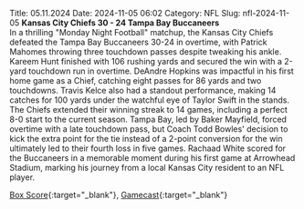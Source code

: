 Title: 05.11.2024
Date: 2024-11-05 06:02
Category: NFL 
Slug: nfl-2024-11-05 
**Kansas City Chiefs 30 - 24 Tampa Bay Buccaneers**  
In a thrilling "Monday Night Football" matchup, the Kansas City Chiefs defeated the Tampa Bay Buccaneers 30-24 in overtime, with Patrick Mahomes throwing three touchdown passes despite tweaking his ankle. Kareem Hunt finished with 106 rushing yards and secured the win with a 2-yard touchdown run in overtime. DeAndre Hopkins was impactful in his first home game as a Chief, catching eight passes for 86 yards and two touchdowns. Travis Kelce also had a standout performance, making 14 catches for 100 yards under the watchful eye of Taylor Swift in the stands. The Chiefs extended their winning streak to 14 games, including a perfect 8-0 start to the current season. Tampa Bay, led by Baker Mayfield, forced overtime with a late touchdown pass, but Coach Todd Bowles' decision to kick the extra point for the tie instead of a 2-point conversion for the win ultimately led to their fourth loss in five games. Rachaad White scored for the Buccaneers in a memorable moment during his first game at Arrowhead Stadium, marking his journey from a local Kansas City resident to an NFL player. 

[Box Score](https://www.espn.com/nfl/boxscore/_/gameId/401671688){:target="_blank"}, [Gamecast](/nfl/recap/_/gameId/401671688/buccaneers-chiefs){:target="_blank"}<br>

